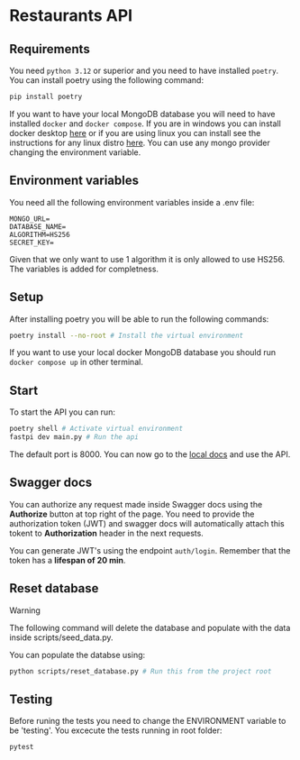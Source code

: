 # Restaurants API

## Requirements

You need `python 3.12` or superior and you need to have installed `poetry`. You can install poetry using the following command:

```bash
pip install poetry
```

If you want to have your local MongoDB database you will need to have installed `docker` and `docker compose`. If you are in windows you can install docker desktop [here](https://docs.docker.com/desktop/install/windows-install/) or if you are using linux you can install see the instructions for any linux distro [here](https://docs.docker.com/engine/install/). You can use any mongo provider changing the environment variable.

## Environment variables

You need all the following environment variables inside a .env file:

```env
MONGO_URL=
DATABASE_NAME=
ALGORITHM=HS256
SECRET_KEY=
```

Given that we only want to use 1 algorithm it is only allowed to use HS256. The variables is added for completness.

## Setup

After installing poetry you will be able to run the following commands:

```bash
poetry install --no-root # Install the virtual environment
```

If you want to use your local docker MongoDB database you should run `docker compose up` in other terminal.

## Start

To start the API you can run:

```bash
poetry shell # Activate virtual environment
fastpi dev main.py # Run the api
```

The default port is 8000. You can now go to the [local docs](localhost:8000/docs) and use the API.

## Swagger docs

You can authorize any request made inside Swagger docs using the **Authorize** button at top right of the page. You need to provide the authorization token (JWT) and swagger docs will automatically attach this tokent to **Authorization** header in the next requests.

You can generate JWT's using the endpoint `auth/login`. Remember that the token has a **lifespan of 20 min**.

## Reset database

> [!WARNING]
> The following command will delete the database and populate with the data inside scripts/seed_data.py.

You can populate the databse using:

```bash
python scripts/reset_database.py # Run this from the project root
```

## Testing

Before runing the tests you need to change the ENVIRONMENT variable to be 'testing'. You excecute the tests running in root folder:

```bash
pytest
```
